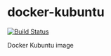 # docker-kubuntu
[![Build Status](https://travis-ci.org/phanect/docker-kubuntu.svg?branch=versioning)](https://travis-ci.org/phanect/docker-kubuntu)

Docker Kubuntu image
